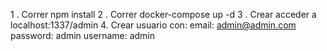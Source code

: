 1 . Correr npm install
2 . Correr docker-compose up -d
3 . Crear acceder a localhost:1337/admin
4. Crear usuario con:
    email: admin@admin.com
    password: admin
    username: admin
